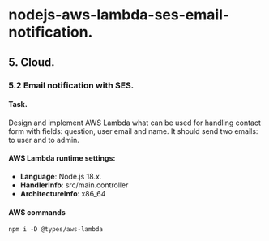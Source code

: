# nodejs-aws-lambda-ses-email-notification.

## 5. Cloud.

### 5.2 Email notification with SES.

#### Task.
Design and implement AWS Lambda what can be used for handling contact form with fields: question, user email and name. It should send two emails: to user and to admin.

#### AWS Lambda runtime settings:
- **Language**: Node.js 18.x.
- **HandlerInfo**: src/main.controller
- **ArchitectureInfo**: x86_64

#### AWS commands
```shell
npm i -D @types/aws-lambda
```

